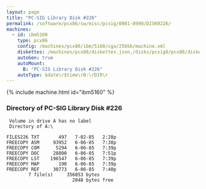 ```yaml
---
layout: page
title: "PC-SIG Library Disk #226"
permalink: /software/pcx86/sw/misc/pcsig/0001-0999/DISK0226/
machines:
  - id: ibm5160
    type: pcx86
    config: /machines/pcx86/ibm/5160/cga/256kb/machine.xml
    diskettes: /machines/pcx86/diskettes.json,/disks/pcsig0/pcx86/diskettes.json
    autoGen: true
    autoMount:
      B: "PC-SIG Library Disk #226"
    autoType: $date\r$time\rB:\rDIR\r
---
```


{% include machine.html id="ibm5160" %}

### Directory of PC-SIG Library Disk #226

     Volume in drive A has no label
     Directory of A:\

    FILES226 TXT       497   7-02-85   2:28p
    FREECOPY ASM     93952   6-06-85   7:38p
    FREECOPY COM      5294   6-06-85   7:39p
    FREECOPY DOC     28800   6-06-85   7:51p
    FREECOPY LST    196547   6-06-85   7:39p
    FREECOPY MAP       190   6-06-85   7:39p
    FREECOPY REF     30773   6-06-85   7:40p
            7 file(s)     356053 bytes
                            2048 bytes free

